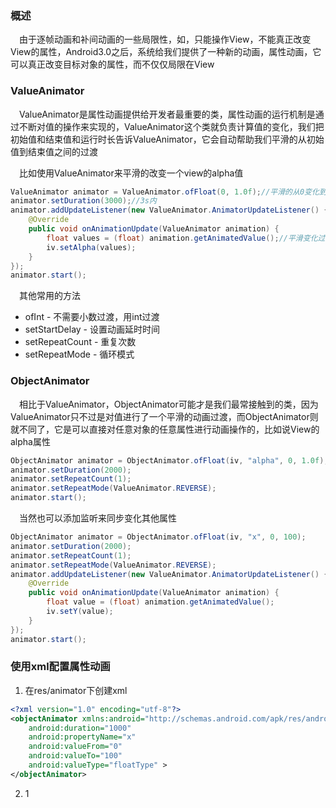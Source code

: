 ### 概述
　由于逐帧动画和补间动画的一些局限性，如，只能操作View，不能真正改变View的属性，Android3.0之后，系统给我们提供了一种新的动画，属性动画，它可以真正改变目标对象的属性，而不仅仅局限在View
 
### ValueAnimator
　ValueAnimator是属性动画提供给开发者最重要的类，属性动画的运行机制是通过不断对值的操作来实现的，ValueAnimator这个类就负责计算值的变化，我们把初始值和结束值和运行时长告诉ValueAnimator，它会自动帮助我们平滑的从初始值到结束值之间的过渡
 
　比如使用ValueAnimator来平滑的改变一个view的alpha值

``` java
ValueAnimator animator = ValueAnimator.ofFloat(0, 1.0f);//平滑的从0变化到1
animator.setDuration(3000);//3s内
animator.addUpdateListener(new ValueAnimator.AnimatorUpdateListener() {
	@Override
	public void onAnimationUpdate(ValueAnimator animation) {
		float values = (float) animation.getAnimatedValue();//平滑变化过程中拿到值
		iv.setAlpha(values);
	}
});
animator.start();
```
　其他常用的方法

 - ofInt - 不需要小数过渡，用int过渡
 - setStartDelay - 设置动画延时时间
 - setRepeatCount - 重复次数
 - setRepeatMode - 循环模式

### ObjectAnimator
　相比于ValueAnimator，ObjectAnimator可能才是我们最常接触到的类，因为ValueAnimator只不过是对值进行了一个平滑的动画过渡，而ObjectAnimator则就不同了，它是可以直接对任意对象的任意属性进行动画操作的，比如说View的alpha属性

``` java
ObjectAnimator animator = ObjectAnimator.ofFloat(iv, "alpha", 0, 1.0f);
animator.setDuration(2000);
animator.setRepeatCount(1);
animator.setRepeatMode(ValueAnimator.REVERSE);
animator.start();
```
　当然也可以添加监听来同步变化其他属性
 
``` java
ObjectAnimator animator = ObjectAnimator.ofFloat(iv, "x", 0, 100);
animator.setDuration(2000);
animator.setRepeatCount(1);
animator.setRepeatMode(ValueAnimator.REVERSE);
animator.addUpdateListener(new ValueAnimator.AnimatorUpdateListener() {
	@Override
	public void onAnimationUpdate(ValueAnimator animation) {
		float value = (float) animation.getAnimatedValue();
		iv.setY(value);
	}
});
animator.start();
```

### 使用xml配置属性动画

 1. 在res/animator下创建xml
 
``` xml
<?xml version="1.0" encoding="utf-8"?>
<objectAnimator xmlns:android="http://schemas.android.com/apk/res/android"
    android:duration="1000"
    android:propertyName="x"
    android:valueFrom="0"
    android:valueTo="100"
    android:valueType="floatType" >
</objectAnimator>

```


 2. 1